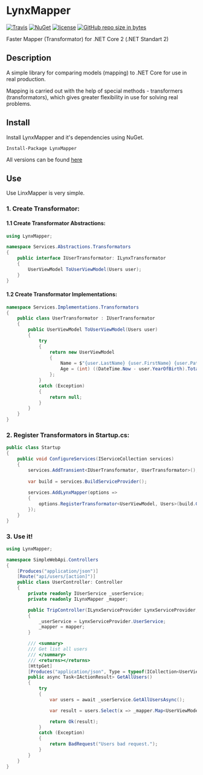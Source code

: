 # LynxMapper
[![Travis](https://img.shields.io/travis/gromanev/LynxMapper.svg)](https://travis-ci.org/gromanev/LynxMapper)
[![NuGet](https://img.shields.io/nuget/v/LynxMapper.svg)](https://www.nuget.org/packages/LynxMapper/)
[![license](https://img.shields.io/github/license/gromanev/lynxmapper.svg)](https://github.com/gromanev/LynxMapper)
[![GitHub repo size in bytes](https://img.shields.io/github/repo-size/gromanev/lynxmapper.svg)](https://github.com/gromanev/LynxMapper)

Faster Mapper (Transformator) for .NET Core 2 (.NET Standart 2)

## Description

A simple library for comparing models (mapping) to .NET Core for use in real production.

Mapping is carried out with the help of special methods - transformers (transformators), which gives greater flexibility in use for solving real problems.

## Install

Install LynxMapper and it's dependencies using NuGet.

`Install-Package LynxMapper`

All versions can be found [here](https://www.nuget.org/packages/LynxMapper/)

## Use

Use LinxMapper is very simple.

### 1. Create Transformator:

#### 1.1 Create Transformator Abstractions:
```csharp
using LynxMapper;

namespace Services.Abstractions.Transformators
{
    public interface IUserTransformator: ILynxTransformator
    {
        UserViewModel ToUserViewModel(Users user);
    }
}
```

#### 1.2 Create Transformator Implementations:
```csharp
namespace Services.Implementations.Transformators
{
    public class UserTransformator : IUserTransformator
    {
        public UserViewModel ToUserViewModel(Users user)
        {
            try
            {
                return new UserViewModel
                {
                    Name = $"{user.LastName} {user.FirstName} {user.Patronimic}",
                    Age = (int) ((DateTime.Now - user.YearOfBirth).TotalDays / 365.2425)
                };
            }
            catch (Exception)
            {
                return null;
            }
        }
    }
}
```

### 2. Register Transformators in Startup.cs:
```csharp
public class Startup
{
    public void ConfigureServices(IServiceCollection services)
    {
        services.AddTransient<IUserTransformator, UserTransformator>();
        
        var build = services.BuildServiceProvider();
        
        services.AddLynxMapper(options =>
        {
            options.RegisterTransformator<UserViewModel, Users>(build.GetService<IUserTransformator>().ToUserViewModel);
        });
    }
}
```

### 3. Use it!
```csharp
using LynxMapper;

namespace SimpleWebApi.Controllers
{
    [Produces("application/json")]
    [Route("api/users/[action]")]
    public class UserController: Controller
    {
        private readonly IUserService _userService;
        private readonly ILynxMapper _mapper;

        public TripController(ILynxServiceProvider LynxServiceProvider, ILynxMapper mapper)
        {
            _userService = LynxServiceProvider.UserService;
            _mapper = mapper;
        }

        /// <summary>
        /// Get list all users
        /// </summary>
        /// <returns></returns>
        [HttpGet]
        [Produces("application/json", Type = typeof(ICollection<UserViewModel>))]
        public async Task<IActionResult> GetAllUsers()
        {
            try
            {
                var users = await _userService.GetAllUsersAsync();

                var result = users.Select(x => _mapper.Map<UserViewModel, Users>(x)).ToList();

                return Ok(result);
            }
            catch (Exception)
            {
                return BadRequest("Users bad request.");
            }
        }
    }
}
```
